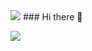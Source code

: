 <img src="https://capsule-render.vercel.app/api?type=rounded&color=auto&height=200&section=header&text=Welcome&fontSize=90"/>
### Hi there 👋

<a href="[1. 연결하고싶은 사이트 url]" target="_blank"><img src="https://img.shields.io/badge/python-AAAAAA?style=flat-square&logo=[4. 로고명(아이콘명)]&logoColor=white"/></a>

<!--
**dosilt/dosilt** is a ✨ _special_ ✨ repository because its `README.md` (this file) appears on your GitHub profile.

Here are some ideas to get you started:

- 🔭 I’m currently working on ...
- 🌱 I’m currently learning ...
- 👯 I’m looking to collaborate on ...
- 🤔 I’m looking for help with ...
- 💬 Ask me about ...
- 📫 How to reach me: ...
- 😄 Pronouns: ...
- ⚡ Fun fact: ...
-->
